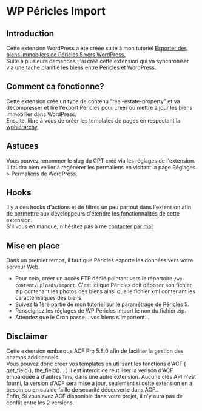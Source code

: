 # WP Péricles Import  
## Introduction  
Cette extension WordPress a été créée suite à mon tutoriel [Exporter des biens immobilers de Péricles 5  vers WordPress.](https://thivinfo.com/blog/tutoriels/exporter-des-biens-immobiliers-de-pericles-5-vers-wordpress)  
Suite à plusieurs demandes, j'ai créé cette extension qui va synchroniser via une tache planifié les biens entre Péricles et WordPress.  

## Comment ca fonctionne?  
Cette extension crée un type de contenu "real-estate-property" et va décompresser et lire l'export Péricles pour créer ou mettre à jour les biens immobilier dans WordPress.  
Ensuite, libre à vous de créer les templates de pages en respectant la [wphierarchy](https://wphierarchy.com/)  

## Astuces  
Vous pouvez renommer le slug du CPT créé via les réglages de l'extension. Il faudra bien veiller à regénérer les permaliens en visitant la page Réglages > Permaliens de WordPress.  

## Hooks  
Il y a des hooks d'actions et de filtres un peu partout dans l'extension afin de permettre aux développeurs d'étendre les fonctionnalités de cette extension.  
S'il vous en manque, n'hésitez pas à me [contacter par mail](mailto:support@thivinfo.com)

## Mise en place  
Dans un premier temps, il faut que Péricles exporte les données vers votre serveur Web.  
* Pour cela, créer un accès FTP dédié pointant vers le répertoire ```/wp-content/uploads/import```. C'est ici que Péricles doit déposer son fichier zip contenant les photos des biens ainsi que le fichier xml contenant les caractéristiques des biens.  
* Suivez la 1ère partie de mon tutoriel sur le paramétrage de Péricles 5.  
* Renseignez les réglages de WP Pericles Import le non du fichier zip.
* Attendez que le Cron passe... vos biens s'importent...

## Disclaimer  
Cette extension embarque ACF Pro 5.8.0 afin de faciliter la gestion des champs additionnels.  
Vous pouvez donc créer vos templates en utilisant les fonctions d'ACF ( get_field(), the_field()... )
Il est interdit de réutiliser la verison d'ACF embarquée à d'autres fins, dans une autre extension.
Aucune clés API n'est fourni, la version d'ACF sera mise a jour, seulement si  cette extension en a besoin ou en cas de faille de sécurité découverte dans ACF..  
Enfin, Si vous avez ACF disponible dans votre projet, il n'y aura pas de conflit entre les 2 versions.